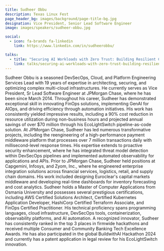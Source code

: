 ```yaml
---
title: Sudheer Obbu
description: Texas Linux Fest
page_header_bg: images/background/page-title-bg.jpg
designation: Vice President, Senior Lead Software Engineer
image: images/speakers/sudheer-obbu.jpg

social:
  - icon: fa-brands fa-linkedin
    link: https://www.linkedin.com/in/sudheerobbu/

talks:
  - title: "Securing AI Workloads with Zero Trust: Building Resilient Cloud-Native Systems on Linux"
    link: talks/securing-ai-workloads-with-zero-trust-building-resilient-cloud-native-systems-on-linux/
---
```


Sudheer Obbu is a seasoned DevSecOps, Cloud, and Platform Engineering Services
Lead with 19 years of expertise in architecting, securing, and optimizing
complex multi-cloud infrastructures.  He currently serves as Vice President, Sr
Lead Software Engineer at JPMorgan Chase, where he has been since March 2014.
Throughout his career, Sudheer has demonstrated exceptional skill in innovating
FinOps solutions, implementing GenAI for AIOps, and driving efficiency through
automation initiatives.  His work has consistently yielded impressive results,
including a 90% cost reduction in resource utilization during non-business
hours and projected annual savings of over $70 million through his
EcoLightSwitch pipeline-as-code solution.  At JPMorgan Chase, Sudheer has led
numerous transformative projects, including the reengineering of a
high-performance payment middleware platform that processes over 7 million
transactions daily with millisecond-level response times.  His expertise
extends to proactive security enhancement, where he has integrated threat model
detection within DevSecOps pipelines and implemented automated observability
for applications and APIs.  Prior to JPMorgan Chase, Sudheer held positions at
Capgemini, Infosys, and Zyom, Inc., where he engineered enterprise integration
solutions across financial services, logistics, retail, and supply chain
domains.  His work included designing Euroclear's capital markets middleware
and developing real-time dashboards for inventory forecasting and cost
analytics.  Sudheer holds a Master of Computer Applications from Osmania
University and possesses several prestigious certifications, including AWS
Certified Solutions Architect, Certified Kubernetes Application Developer,
HashiCorp Certified Terraform Associate, and FinOps Certified Practitioner.
His technical proficiency spans programming languages, cloud infrastructure,
DevSecOps tools, containerization, observability platforms, and AI automation.
A recognized innovator, Sudheer has consistently ranked in the top 3 places in
firmwide hackathons and received multiple Consumer and Community Banking Tech
Excellence Awards.  He has also participated in the global BuildwithAI
Hackathon 2024 and currently has a patent application in legal review for his
EcoLightSwitch innovation.
